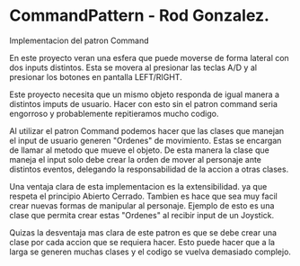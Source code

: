 # CommandPattern - Rod Gonzalez.
 Implementacion del patron Command


En este proyecto veran una esfera que puede moverse de forma lateral con dos inputs distintos.
Esta se movera al presionar las teclas A/D y al presionar los botones en pantalla LEFT/RIGHT.

Este proyecto necesita que un mismo objeto responda de igual manera a distintos imputs de usuario.
Hacer con esto sin el patron command seria engorroso y probablemente repitieramos mucho codigo.

Al utilizar el patron Command podemos hacer que las clases que manejan el input de usuario generen "Ordenes" de movimiento. Estas se encargan de llamar al metodo que mueve el objeto.
De esta manera la clase que maneja el input solo debe crear la orden de mover al personaje ante distintos eventos, delegando la responsabilidad de la accion a otras clases.

Una ventaja clara de esta implementacion es la extensibilidad. ya que respeta el principio Abierto Cerrado.
Tambien es hace que sea muy facil crear nuevas formas de manipular al personaje. Ejemplo de esto es una clase que permita crear estas "Ordenes" al recibir input de un Joystick.

Quizas la desventaja mas clara de este patron es que se debe crear una clase por cada accion que se requiera hacer. Esto puede hacer que a la larga se generen muchas clases y el codigo se vuelva demasiado complejo.

